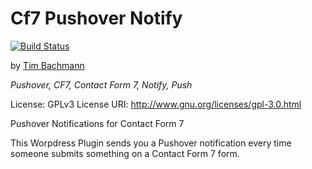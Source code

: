 # Cf7 Pushover Notify
[![Build Status](https://travis-ci.org/Tiim/cf7-pushover-notify.svg?branch=master)](https://travis-ci.org/Tiim/cf7-pushover-notify)

by [Tim Bachmann](https://tiim.github.io/)

_Pushover, CF7, Contact Form 7, Notify, Push_

License: GPLv3
License URI: http://www.gnu.org/licenses/gpl-3.0.html

Pushover Notifications for Contact Form 7

This Worpdress Plugin sends you a Pushover notification 
every time someone submits something on a Contact Form 7 form.
